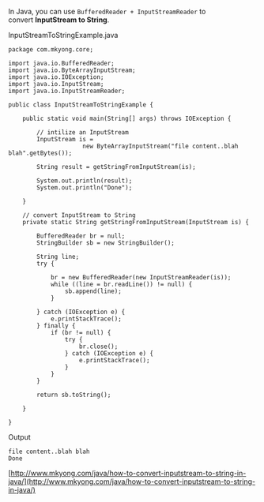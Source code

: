 In Java, you can use `BufferedReader + InputStreamReader` to convert **InputStream to String**.

InputStreamToStringExample.java

    package com.mkyong.core;

    import java.io.BufferedReader;
    import java.io.ByteArrayInputStream;
    import java.io.IOException;
    import java.io.InputStream;
    import java.io.InputStreamReader;

    public class InputStreamToStringExample {

    	public static void main(String[] args) throws IOException {

    		// intilize an InputStream
    		InputStream is =
                         new ByteArrayInputStream("file content..blah blah".getBytes());

    		String result = getStringFromInputStream(is);

    		System.out.println(result);
    		System.out.println("Done");

    	}

    	// convert InputStream to String
    	private static String getStringFromInputStream(InputStream is) {

    		BufferedReader br = null;
    		StringBuilder sb = new StringBuilder();

    		String line;
    		try {

    			br = new BufferedReader(new InputStreamReader(is));
    			while ((line = br.readLine()) != null) {
    				sb.append(line);
    			}

    		} catch (IOException e) {
    			e.printStackTrace();
    		} finally {
    			if (br != null) {
    				try {
    					br.close();
    				} catch (IOException e) {
    					e.printStackTrace();
    				}
    			}
    		}

    		return sb.toString();

    	}

    }

Output

    file content..blah blah
    Done

[http://www.mkyong.com/java/how-to-convert-inputstream-to-string-in-java/](http://www.mkyong.com/java/how-to-convert-inputstream-to-string-in-java/)
